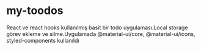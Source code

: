# my-toodos
React ve react hooks kullanılmış basit bir todo uygulaması.Local storage görev ekleme ve silme.Uygulamada @material-ui/core, @material-ui/icons, styled-components kullanıldı
